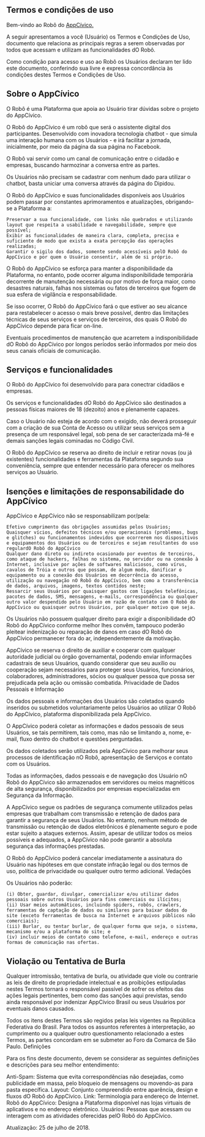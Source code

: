 ## Termos e condições de uso

Bem-vindo ao Robô do [AppCívico.](http://www.appcivico.com/)

A seguir apresentamos a você (Usuário) os Termos e Condições de Uso, documento que relaciona as principais regras a serem observadas por todos que acessam e utilizam as funcionalidades dO Robô.

Como condição para acesso e uso ao Robô os Usuários declaram ter lido este documento, conferindo sua livre e expressa concordância às condições destes Termos e Condições de Uso.

## Sobre o AppCívico

O Robô é uma Plataforma que apoia ao Usuário tirar dúvidas sobre o projeto do AppCívico.

O Robô do AppCívico é um robô que será o assistente digital dos participantes. Desenvolvido com inovadora tecnologia chatbot - que simula uma interação humana com os Usuários - e irá facilitar a jornada, inicialmente, por meio da página da sua página no Facebook.

O Robô vai servir como um canal de comunicação entre o cidadão e empresas, buscando harmozinar a conversa entre as partes.

Os Usuários não precisam se cadastrar com nenhum dado para utilizar o chatbot, basta uniciar uma conversa através da página do Dipidou. 

O Robô do AppCívico e suas funcionalidades disponíveis aos Usuários podem passar por constantes aprimoramentos e atualizações, obrigando-se a Plataforma a:

    Preservar a sua funcionalidade, com links não quebrados e utilizando layout que respeita a usabilidade e navegabilidade, sempre que possível;
    Exibir as funcionalidades de maneira clara, completa, precisa e suficiente de modo que exista a exata percepção das operações realizadas;
    Garantir o sigilo dos dados, somente sendo acessíveis pelO Robô do AppCívico e por quem o Usuário consentir, além de si próprio.

O Robô do AppCívico se esforça para manter a disponibilidade da Plataforma, no entanto, pode ocorrer alguma indisponibilidade temporária decorrente de manutenção necessária ou por motivo de força maior, como desastres naturais, falhas nos sistemas ou fatos de terceiros que fogem de sua esfera de vigilância e responsabilidade.

Se isso ocorrer, O Robô do AppCívico fará o que estiver ao seu alcance para restabelecer o acesso o mais breve possível, dentro das limitações técnicas de seus serviços e serviços de terceiros, dos quais O Robô do AppCívico depende para ficar on-line.

Eventuais procedimentos de manutenção que acarretem a indisponibilidade dO Robô do AppCívico por longos períodos serão informados por meio dos seus canais oficiais de comunicação.

## Serviços e funcionalidades

O Robô do AppCívico foi desenvolvido para para conectrar cidadãos e empresas.

Os serviços e funcionalidades dO Robô do AppCívico são destinados a pessoas físicas maiores de 18 (dezoito) anos e plenamente capazes.

Caso o Usuário não esteja de acordo com o exigido, não deverá prosseguir com a criação de sua Conta de Acesso ou utilizar seus serviços sem a presença de um responsável legal, sob pena de ser caracterizada má-fé e demais sanções legais cominadas no Código Civil.

O Robô do AppCívico se reserva ao direito de incluir e retirar novas (ou já existentes) funcionalidades e ferramentas da Plataforma segundo sua conveniência, sempre que entender necessário para oferecer os melhores serviços ao Usuário.

## Isenções e limitações de responsabilidade do AppCívico

AppCívico e AppCívico não se responsabilizam por/pela:

    Efetivo cumprimento das obrigações assumidas pelos Usuários;
    Quaisquer vícios, defeitos técnicos e/ou operacionais (problemas, bugs e glitches) ou funcionamentos indevidos que ocorrerem nos dispositivos e equipamentos dos Usuários ou de terceiros e sejam resultantes do uso regulardO Robô do AppCívico
    Qualquer dano direto ou indireto ocasionado por eventos de terceiros, como ataque de hackers, falhas no sistema, no servidor ou na conexão à Internet, inclusive por ações de softwares maliciosos, como vírus, cavalos de Tróia e outros que possam, de algum modo, danificar o equipamento ou a conexão dos Usuários em decorrência do acesso, utilização ou navegação nO Robô do AppCívico, bem como a transferência de dados, arquivos, imagens, textos contidos neste;
    Ressarcir seus Usuários por quaisquer gastos com ligações telefônicas, pacotes de dados, SMS, mensagens, e-mails, correspondência ou qualquer outro valor despendido pelo Usuário em razão de contato com O Robô do AppCívico ou quaisquer outros Usuários, por qualquer motivo que seja.

Os Usuários não possuem qualquer direito para exigir a disponibilidade dO Robô do AppCívico conforme melhor lhes convêm, tampouco poderão pleitear indenização ou reparação de danos em caso dO Robô do AppCívico permanecer fora do ar, independentemente da motivação.

AppCívico se reserva o direito de auxiliar e cooperar com qualquer autoridade judicial ou órgão governamental, podendo enviar informações cadastrais de seus Usuários, quando considerar que seu auxílio ou cooperação sejam necessários para proteger seus Usuários, funcionários, colaboradores, administradores, sócios ou qualquer pessoa que possa ser prejudicada pela ação ou omissão combatida.
Privacidade de Dados Pessoais e Informação

Os dados pessoais e informações dos Usuários são coletados quando inseridos ou submetidos voluntariamente pelos Usuários ao utilizar O Robô do AppCívico, plataforma disponibilizada pela AppCívico.

O AppCívico poderá coletar as informações e dados pessoais de seus Usuários, se tais permitirem, tais como, mas não se limitando a, nome, e-mail, fluxo dentro do chatbot e questões perguntadas.

Os dados coletados serão utilizados pela AppCívico para melhorar seus processos de identificação nO Robô, apresentação de Serviços e contato com os Usuários.

Todas as informações, dados pessoais e de navegação dos Usuário nO Robô do AppCívico são armazenados em servidores ou meios magnéticos de alta segurança, disponibilizados por empresas especializadas em Segurança da Informação.

A AppCívico segue os padrões de segurança comumente utilizados pelas empresas que trabalham com transmissão e retenção de dados para garantir a segurança de seus Usuários. No entanto, nenhum método de transmissão ou retenção de dados eletrônicos é plenamente seguro e pode estar sujeito a ataques externos. Assim, apesar de utilizar todos os meios possíveis e adequados, a AppCívico não pode garantir a absoluta segurança das informações prestadas.

O Robô do AppCívico poderá cancelar imediatamente a assinatura do Usuário nas hipóteses em que constate infração legal ou dos termos de uso, política de privacidade ou qualquer outro termo adicional.
Vedações

Os Usuários não poderão:

    (i) Obter, guardar, divulgar, comercializar e/ou utilizar dados pessoais sobre outros Usuários para fins comerciais ou ilícitos;
    (ii) Usar meios automáticos, incluindo spiders, robôs, crawlers, ferramentas de captação de dados ou similares para baixar dados do site (exceto ferramentas de busca na Internet e arquivos públicos não comerciais);
    (iii) Burlar, ou tentar burlar, de qualquer forma que seja, o sistema, mecanismo e/ou a plataforma do site; e
    (iv) incluir meios de contato como telefone, e-mail, endereço e outras formas de comunicação nas ofertas.

## Violação ou Tentativa de Burla

Qualquer intromissão, tentativa de burla, ou atividade que viole ou contrarie as leis de direito de propriedade intelectual e as proibições estipuladas nestes Termos tornará o responsável passível de sofrer os efeitos das ações legais pertinentes, bem como das sanções aqui previstas, sendo ainda responsável por indenizar AppCívico Brasil ou seus Usuários por eventuais danos causados.

Todos os itens destes Termos são regidos pelas leis vigentes na República Federativa do Brasil. Para todos os assuntos referentes à interpretação, ao cumprimento ou a qualquer outro questionamento relacionado a estes Termos, as partes concordam em se submeter ao Foro da Comarca de São Paulo.
Definições

Para os fins deste documento, devem se considerar as seguintes definições e descrições para seu melhor entendimento:

Anti-Spam:
    Sistema que evita correspondências não desejadas, como publicidade em massa, pelo bloqueio de mensagens ou movendo-as para pasta específica.
Layout:
    Conjunto compreendido entre aparência, design e fluxos dO Robô do AppCívico.
Link:
    Terminologia para endereço de Internet.
Robô do AppCívico:
    Designa a Plataforma disponível nas lojas virtuais de aplicativos e no endereço eletrônico.
Usuários:
    Pessoas que acessam ou interagem com as atividades oferecidas pelO Robô do AppCívico.

Atualização: 25 de julho de 2018.
